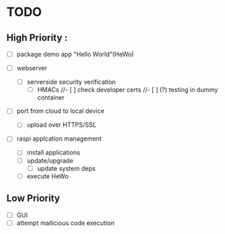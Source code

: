 # TODO

## High Priority :
 - [ ] package demo app "Hello World"(HeWo)

 - [ ] webserver
	- [ ] serverside security verification
		- [ ] HMACs
		//- [ ] check developer certs
		//- [ ] (?) testing in dummy container

 - [ ] port from cloud to local device
	- [ ] upload over HTTPS/SSL

 - [ ] raspi applcation management
	- [ ] install applications
	- [ ] update/upgrade
		- [ ] update system deps
	- [ ] execute HeWo

## Low Priority
 - [ ] GUI
 - [ ] attempt mailicious code execution

